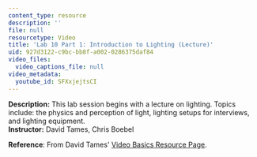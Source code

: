 ```yaml
---
content_type: resource
description: ''
file: null
resourcetype: Video
title: 'Lab 10 Part 1: Introduction to Lighting (Lecture)'
uid: 927d3122-c9bc-bb8f-a002-0286375daf84
video_files:
  video_captions_file: null
video_metadata:
  youtube_id: SFXxjejtsCI
---
```


**Description:** This lab session begins with a lecture on lighting. Topics include: the physics and perception of light, lighting setups for interviews, and lighting equipment.  
**Instructor:** David Tames, Chris Boebel

**Reference**: From David Tames' [Video Basics Resource Page](http://kino-eye.com/reference/vba/).